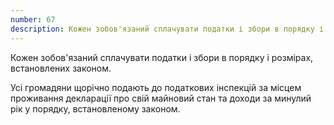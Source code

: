 ```yaml
---
number: 67
description: Кожен зобов'язаний сплачувати податки і збори в порядку і розмірах, встановлених законом. Усі громадяни щорічно подають до податкових інспекцій за місцем проживання декларації про свій майновий стан та доходи за минулий рік у порядку, встановленому законом.
---
```


Кожен зобов'язаний сплачувати податки і збори в порядку і розмірах, встановлених законом.

Усі громадяни щорічно подають до податкових інспекцій за місцем проживання декларації про свій майновий стан та доходи
за минулий рік у порядку, встановленому законом.